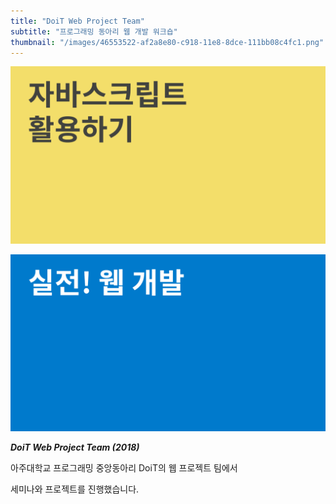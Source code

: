 ```yaml
---
title: "DoiT Web Project Team"
subtitle: "프로그래밍 동아리 웹 개발 워크숍"
thumbnail: "/images/46553522-af2a8e80-c918-11e8-8dce-111bb08c4fc1.png"
---
```


![](/images/46553523-afc32500-c918-11e8-82e4-b04d95fae4ba.webp)

![](/images/46553524-afc32500-c918-11e8-9176-6b4de15dd988.webp)

_**DoiT Web Project Team (2018)**_

아주대학교 프로그래밍 중앙동아리 DoiT의 웹 프로젝트 팀에서

세미나와 프로젝트를 진행했습니다.
